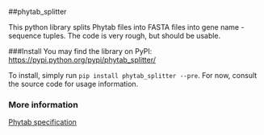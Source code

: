 ##phytab_splitter

This python library splits Phytab files into FASTA files into gene name - sequence tuples. The code is very rough, but should be usable.

###Install
You may find the library on PyPI: https://pypi.python.org/pypi/phytab_splitter/

To install, simply run ``pip install phytab_splitter --pre``. For now, consult the source code for usage information.

### More information
[Phytab specification](http://osiris-phylogenetics.blogspot.com/2012/09/introduction-to-phytab-format.html)
